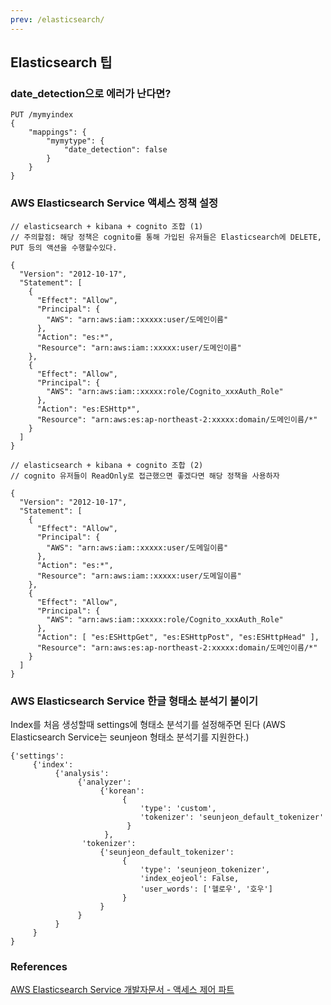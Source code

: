 ```yaml
---
prev: /elasticsearch/
---
```

## Elasticsearch 팁

### date_detection으로 에러가 난다면? 

```shell
PUT /mymyindex
{
    "mappings": {
        "mymytype": {
            "date_detection": false
        }
    }
}
```

### AWS Elasticsearch Service 액세스 정책 설정

```
// elasticsearch + kibana + cognito 조합 (1)
// 주의할점: 해당 정책은 cognito를 통해 가입된 유저들은 Elasticsearch에 DELETE, PUT 등의 액션을 수행할수있다.

{
  "Version": "2012-10-17",
  "Statement": [
    {
      "Effect": "Allow",
      "Principal": {
        "AWS": "arn:aws:iam::xxxxx:user/도메인이름"
      },
      "Action": "es:*",
      "Resource": "arn:aws:iam::xxxxx:user/도메인이름"
    },
    {
      "Effect": "Allow",
      "Principal": {
        "AWS": "arn:aws:iam::xxxxx:role/Cognito_xxxAuth_Role"
      },
      "Action": "es:ESHttp*",
      "Resource": "arn:aws:es:ap-northeast-2:xxxxx:domain/도메인이름/*"
    }
  ]
}
```

```
// elasticsearch + kibana + cognito 조합 (2)
// cognito 유저들이 ReadOnly로 접근했으면 좋겠다면 해당 정책을 사용하자

{
  "Version": "2012-10-17",
  "Statement": [
    {
      "Effect": "Allow",
      "Principal": {
        "AWS": "arn:aws:iam::xxxxx:user/도메일이름"
      },
      "Action": "es:*",
      "Resource": "arn:aws:iam::xxxxx:user/도메일이름"
    },
    {
      "Effect": "Allow",
      "Principal": {
        "AWS": "arn:aws:iam::xxxxx:role/Cognito_xxxAuth_Role"
      },
      "Action": [ "es:ESHttpGet", "es:ESHttpPost", "es:ESHttpHead" ],
      "Resource": "arn:aws:es:ap-northeast-2:xxxxx:domain/도메인이름/*"
    }
  ]
}
```

### AWS Elasticsearch Service 한글 형태소 분석기 붙이기

Index를 처음 생성할때 settings에 형태소 분석기를 설정해주면 된다
(AWS Elasticsearch Service는 seunjeon 형태소 분석기를 지원한다.)
```
{'settings': 
     {'index': 
          {'analysis': 
               {'analyzer': 
                    {'korean': 
                         {
                             'type': 'custom', 
                             'tokenizer': 'seunjeon_default_tokenizer'
                          }
                     }, 
                'tokenizer': 
                    {'seunjeon_default_tokenizer': 
                         {
                             'type': 'seunjeon_tokenizer', 
                             'index_eojeol': False, 
                             'user_words': ['헬로우', '호우']
                         }
                    }
               }
          }
     }
}
```

### References

[AWS Elasticsearch Service 개발자문서 - 액세스 제어 파트](https://docs.aws.amazon.com/ko_kr/elasticsearch-service/latest/developerguide/es-ac.html)
